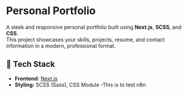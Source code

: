 # Personal Portfolio

A sleek and responsive personal portfolio built using **Next.js**, **SCSS**, and **CSS**.  
This project showcases your skills, projects, resume, and contact information in a modern, professional format.


## 🚀 Tech Stack

- **Frontend:** [Next.js](https://nextjs.org/)
- **Styling:** SCSS (Sass), CSS Module
-This is to test n8n
